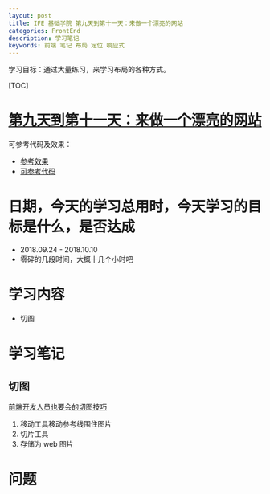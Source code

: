 ```yaml
---
layout: post
title: IFE 基础学院 第九天到第十一天：来做一个漂亮的网站
categories: FrontEnd
description: 学习笔记
keywords: 前端 笔记 布局 定位 响应式
---
```


学习目标：通过大量练习，来学习布局的各种方式。

[TOC]

# [第九天到第十一天：来做一个漂亮的网站](http://ife.baidu.com/course/detail/id/43)

可参考代码及效果：

- [参考效果](https://shillyli.github.io/FCC-Item/Beautiful-Page/index.html)
- [可参考代码](https://github.com/Shillyli/FCC-Item/tree/master/Beautiful-Page)

# 日期，今天的学习总用时，今天学习的目标是什么，是否达成

- 2018.09.24 - 2018.10.10
- 零碎的几段时间，大概十几个小时吧


# 学习内容

- 切图

# 学习笔记

## 切图

[前端开发人员也要会的切图技巧](https://blog.csdn.net/xiaoermingn/article/details/53239914)

1. 移动工具移动参考线围住图片
2. 切片工具
3. 存储为 web 图片

# 问题
